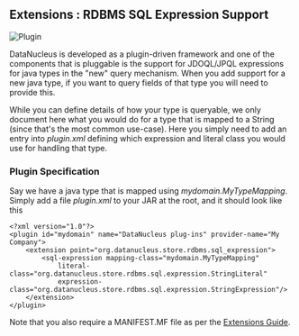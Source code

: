 <head><title>Extensions : RDBMS SQL Operations</title></head>

## Extensions : RDBMS SQL Expression Support
![Plugin](../images/nucleus_plugin.gif)

DataNucleus is developed as a plugin-driven framework and one of the components that is 
pluggable is the support for JDOQL/JPQL expressions for java types in the "new" query mechanism.
When you add support for a new java type, if you want to query fields of that type you will need to provide this.

While you can define details of how your type is queryable, we only document here what you would do
for a type that is mapped to a String (since that's the most common use-case). Here you simply
need to add an entry into _plugin.xml_ defining which expression and literal class you would use for handling that type.


### Plugin Specification

Say we have a java type that is mapped using _mydomain.MyTypeMapping_.
Simply add a file _plugin.xml_ to your JAR at the root, and it should look like this

	<?xml version="1.0"?>
	<plugin id="mydomain" name="DataNucleus plug-ins" provider-name="My Company">
    	<extension point="org.datanucleus.store.rdbms.sql_expression">
        	<sql-expression mapping-class="mydomain.MyTypeMapping" 
            	literal-class="org.datanucleus.store.rdbms.sql.expression.StringLiteral"
            	expression-class="org.datanucleus.store.rdbms.sql.expression.StringExpression"/>
    	</extension>
	</plugin>

Note that you also require a MANIFEST.MF file as per the [Extensions Guide](index.html).
